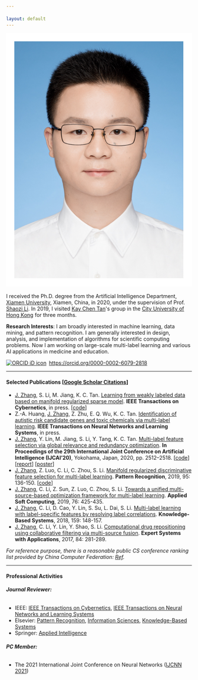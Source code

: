 ```yaml
---

layout: default 
---
```


<img class="profile-picture" src="jiazhang1.jpg">

I received the Ph.D. degree from the Artificial Intelligence Department, [Xiamen University](https://www.xmu.edu.cn/), Xiamen, China, in 2020, under the supervision of Prof. [Shaozi Li](https://imt.xmu.edu.cn/szdw/js.htm). In 2019, I visited [Kay Chen Tan](https://www.comp.polyu.edu.hk/en-us/staffs/detail/8135)'s group in the [City University of Hong Kong](https://www.cityu.edu.hk/) for three months.

**Research Interests**: I am broadly interested in machine learning, data mining, and pattern recognition. I am generally interested in design, analysis, and implementation of algorithms for scientific computing problems. Now I am working on large-scale multi-label learning and various AI applications in medicine and education.

<div itemscope itemtype="https://schema.org/Person"><a itemprop="sameAs" content="https://orcid.org/0000-0002-6079-2818" href="https://orcid.org/0000-0002-6079-2818" target="orcid.widget" rel="me noopener noreferrer" style="vertical-align:top;"><img src="https://orcid.org/sites/default/files/images/orcid_16x16.png" style="width:1em;margin-right:.5em;" alt="ORCID iD icon">https://orcid.org/0000-0002-6079-2818</a></div>

---

#### Selected Publications [[Google Scholar Citations](https://scholar.google.com/citations?user=yBaTk-gAAAAJ&hl=en)]
* <u>J. Zhang</u>, S. Li, M. Jiang, K. C. Tan. [Learning from weakly labeled data based on manifold regularized sparse model](09185009.pdf). **IEEE Transactions on Cybernetics**, in press. [[code](MSWL-master.zip)]
* Z.-A. Huang, <u>J. Zhang</u>, Z. Zhu, E. Q. Wu, K. C. Tan. [Identification of autistic risk candidate genes and toxic chemicals via multi-label learning](09177287.pdf). **IEEE Transactions on Neural Networks and Learning Systems**, in press.
* <u>J. Zhang</u>, Y. Lin, M. Jiang, S. Li, Y. Tang, K. C. Tan. [Multi-label feature selection via global relevance and redundancy optimization](0348.pdf). **In Proceedings of the 29th International Joint Conference on Artificial Intelligence (IJCAI’20)**, Yokohama, Japan, 2020, pp. 2512–2518. [[code](GRRO-master.zip)] [[report](v15.pptx)] [[poster](poster.pdf)]
* <u>J. Zhang</u>, Z. Luo, C. Li, C. Zhou, S. Li. [Manifold regularized discriminative feature selection for multi-label learning](1-s2.0-S0031320319302341-main.pdf). **Pattern Recognition**, 2019, 95: 136-150. [[code](MDFS-master.zip)]
* <u>J. Zhang</u>, C. Li, Z. Sun, Z. Luo, C. Zhou, S. Li. [Towards a unified multi-source-based optimization framework for multi-label learning](1-s2.0-S1568494618307051-main.pdf). **Applied Soft Computing**, 2019, 76: 425-435.
* <u>J. Zhang</u>, C. Li, D. Cao, Y. Lin, S. Su, L. Dai, S. Li. [Multi-label learning with label-specific features by resolving label correlations](1-s2.0-S0950705118303472-main.pdf). **Knowledge-Based Systems**, 2018, 159: 148-157.
* <u>J. Zhang</u>, C. Li, Y. Lin, Y. Shao, S. Li. [Computational drug repositioning using collaborative filtering via multi-source fusion](1-s2.0-S0957417417303202-main.pdf). **Expert Systems with Applications**, 2017, 84: 281-289. 

*For reference purpose, there is a reasonable public CS conference ranking list provided by China Computer Federation: [Ref](https://www.ccf.org.cn/Academic_Evaluation/By_category/).*

---

#### Professional Activities
###### **Journal Reviewer:**
* IEEE: [IEEE Transactions on Cybernetics](https://mc.manuscriptcentral.com/cyb-ieee), [IEEE Transactions on Neural Networks and Learning Systems](https://mc.manuscriptcentral.com/tnnls)
* Elsevier: [Pattern Recognition](https://www.journals.elsevier.com/pattern-recognition/), [Information Sciences](https://www.journals.elsevier.com/information-sciences), [Knowledge-Based Systems](https://www.journals.elsevier.com/knowledge-based-systems)
* Springer: [Applied Intelligence](https://www.editorialmanager.com/apin/Default.aspx)

###### **PC Member:** 
* The 2021 International Joint Conference on Neural Networks ([IJCNN 2021](https://www.ijcnn.org/))
